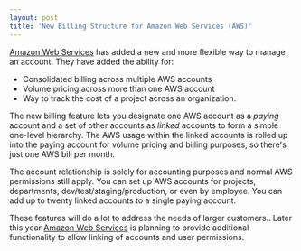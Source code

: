 ```yaml
---
layout: post
title: 'New Billing Structure for Amazon Web Services (AWS)'
---
```

<a href="http://aws.amazon.com/">Amazon Web Services</a> has added a new and more flexible way to manage an account. They have added the ability for:
<ul class="mainlist">
	<li>Consolidated billing across multiple AWS accounts</li>
	<li>Volume pricing across more than one AWS account</li>
	<li>Way to track the cost of a project across an organization.</li>
</ul>
The new billing<a href="http://aws.amazon.com/consolidated-billing" target="_blank"></a> feature lets you designate one AWS account as a <em>paying</em> account and a set of other accounts as <em>linked</em> accounts to form a simple one-level hierarchy. The AWS usage within the linked accounts is rolled up into the paying account for volume pricing and billing purposes, so there's just one AWS bill per month.<p></p>
The account relationship is solely for accounting purposes and normal AWS permissions still apply. You can set up AWS accounts for projects, departments, dev/test/staging/production, or even by employee. You can add up to twenty linked accounts to a single paying account.<p></p>
These features will do a lot to address the needs of larger customers.. Later this year <a href="http://aws.amazon.com/">Amazon Web Services</a> is planning to provide additional functionality to allow linking of accounts and user permissions.